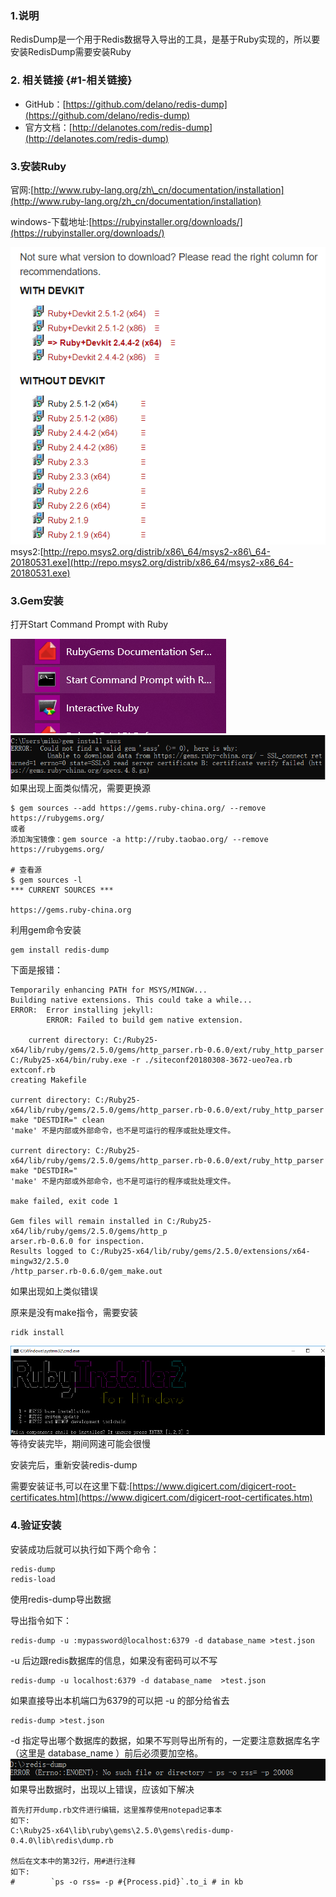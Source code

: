 ### 1.说明

RedisDump是一个用于Redis数据导入导出的工具，是基于Ruby实现的，所以要安装RedisDump需要安装Ruby

### 2. 相关链接 {#1-相关链接}

* GitHub：[https://github.com/delano/redis-dump](https://github.com/delano/redis-dump)
* 官方文档：[http://delanotes.com/redis-dump](http://delanotes.com/redis-dump)

### 3.安装Ruby

官网:[http://www.ruby-lang.org/zh\_cn/documentation/installation](http://www.ruby-lang.org/zh_cn/documentation/installation)

windows-下载地址:[https://rubyinstaller.org/downloads/](https://rubyinstaller.org/downloads/)

![](/assets/1.5.4-1.png)msys2:[http://repo.msys2.org/distrib/x86\_64/msys2-x86\_64-20180531.exe](http://repo.msys2.org/distrib/x86_64/msys2-x86_64-20180531.exe)

### 3.Gem安装

打开Start Command Prompt with Ruby

![](/assets/15.4-4.png)![](/assets/1.5.4-6.png)如果出现上面类似情况，需要更换源

```
$ gem sources --add https://gems.ruby-china.org/ --remove https://rubygems.org/
或者 
添加淘宝镜像：gem source -a http://ruby.taobao.org/ --remove https://rubygems.org/

# 查看源
$ gem sources -l
*** CURRENT SOURCES ***

https://gems.ruby-china.org
```

利用gem命令安装

```
gem install redis-dump
```

下面是报错：

```
Temporarily enhancing PATH for MSYS/MINGW...
Building native extensions. This could take a while...
ERROR:  Error installing jekyll:
        ERROR: Failed to build gem native extension.

    current directory: C:/Ruby25-x64/lib/ruby/gems/2.5.0/gems/http_parser.rb-0.6.0/ext/ruby_http_parser
C:/Ruby25-x64/bin/ruby.exe -r ./siteconf20180308-3672-ueo7ea.rb extconf.rb
creating Makefile

current directory: C:/Ruby25-x64/lib/ruby/gems/2.5.0/gems/http_parser.rb-0.6.0/ext/ruby_http_parser
make "DESTDIR=" clean
'make' 不是内部或外部命令，也不是可运行的程序或批处理文件。

current directory: C:/Ruby25-x64/lib/ruby/gems/2.5.0/gems/http_parser.rb-0.6.0/ext/ruby_http_parser
make "DESTDIR="
'make' 不是内部或外部命令，也不是可运行的程序或批处理文件。

make failed, exit code 1

Gem files will remain installed in C:/Ruby25-x64/lib/ruby/gems/2.5.0/gems/http_p
arser.rb-0.6.0 for inspection.
Results logged to C:/Ruby25-x64/lib/ruby/gems/2.5.0/extensions/x64-mingw32/2.5.0
/http_parser.rb-0.6.0/gem_make.out
```

如果出现如上类似错误

原来是没有make指令，需要安装

```
ridk install
```

![](/assets/1.5.4-7.png)等待安装完毕，期间网速可能会很慢

安装完后，重新安装redis-dump

需要安装证书,可以在这里下载:[https://www.digicert.com/digicert-root-certificates.htm](https://www.digicert.com/digicert-root-certificates.htm)

### 4.验证安装

安装成功后就可以执行如下两个命令：

```
redis-dump
redis-load
```

使用redis-dump导出数据

导出指令如下：

```
redis-dump -u :mypassword@localhost:6379 -d database_name >test.json
```

-u 后边跟redis数据库的信息，如果没有密码可以不写

```
redis-dump -u localhost:6379 -d database_name  >test.json
```

如果直接导出本机端口为6379的可以把 -u 的部分给省去

```
redis-dump >test.json
```

-d 指定导出哪个数据库的数据，如果不写则导出所有的，一定要注意数据库名字（这里是 database\_name ）前后必须要加空格。![](/assets/1.5.4-8.png)如果导出数据时，出现以上错误，应该如下解决

    首先打开dump.rb文件进行编辑，这里推荐使用notepad记事本
    如下:
    C:\Ruby25-x64\lib\ruby\gems\2.5.0\gems\redis-dump-0.4.0\lib\redis\dump.rb

    然后在文本中的第32行，用#进行注释
    如下:
    #        `ps -o rss= -p #{Process.pid}`.to_i # in kb



